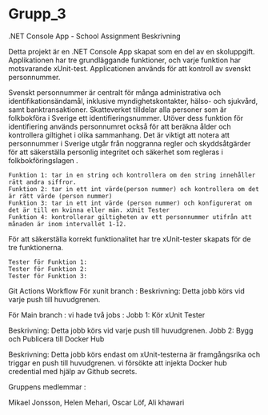 # Grupp_3
  
.NET Console App - School Assignment Beskrivning

Detta projekt är en .NET Console App skapat som en del av en skoluppgift. Applikationen har tre grundläggande funktioner, och varje funktion har motsvarande xUnit-test. Applicationen används för att kontroll av svenskt personnummer. 

Svenskt personnummer är centralt för många administrativa och identifikationsändamål, inklusive myndighetskontakter, hälso- och sjukvård, samt banktransaktioner. Skatteverket tilldelar alla personer som är folkbokföra i Sverige ett identifieringsnummer. Utöver dess funktion för identifiering används personnumret också för att beräkna ålder och kontrollera giltighet i olika sammanhang. Det är viktigt att notera att personnummer i Sverige utgår från noggranna regler och skyddsåtgärder för att säkerställa personlig integritet och säkerhet som regleras i folkbokföringslagen .

    Funktion 1: tar in en string och kontrollera om den string innehåller rätt andra siffror.
    Funktion 2: tar in ett int värde(person nummer) och kontrollera om det är rätt värde (person nummer) 
    Funktion 3: tar in ett int värde (person nummer) och konfigurerat om det är till en kvinna eller män. xUnit Tester
    Funktion 4: kontrollerar giltigheten av ett personnummer utifrån att månaden är inom intervallet 1-12.


För att säkerställa korrekt funktionalitet har tre xUnit-tester skapats för de tre funktionerna.

    Tester för Funktion 1: 
    Tester för Funktion 2: 
    Tester för Funktion 3: 

Git Actions Workflow För xunit branch : 
Beskrivning: Detta jobb körs vid varje push till huvudgrenen.

För Main branch : vi hade två jobs : 
    Jobb 1: Kör xUnit Tester

Beskrivning: Detta jobb körs vid varje push till huvudgrenen.
    Jobb 2: Bygg och Publicera till Docker Hub

Beskrivning: Detta jobb körs endast om xUnit-testerna är framgångsrika och triggar en push till huvudgrenen.
    vi försökte att injekta Docker hub credential med hjälp av Github secrets.

Gruppens medlemmar :

Mikael Jonsson,
Helen Mehari,
Oscar Löf,
Ali khawari

